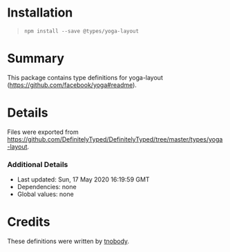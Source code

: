 # Installation
> `npm install --save @types/yoga-layout`

# Summary
This package contains type definitions for yoga-layout (https://github.com/facebook/yoga#readme).

# Details
Files were exported from https://github.com/DefinitelyTyped/DefinitelyTyped/tree/master/types/yoga-layout.

### Additional Details
 * Last updated: Sun, 17 May 2020 16:19:59 GMT
 * Dependencies: none
 * Global values: none

# Credits
These definitions were written by [tnobody](https://github.com/tnobody).

